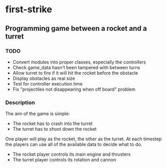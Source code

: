 # first-strike
## Programming game between a rocket and a turret

### TODO
* Convert modules into proper classes, especially the controllers
* Check game_data hasn't been tampered with between turns
* Allow turret to fire if it will hit the rocket before the obstacle
* Display obstacles as real size
* Test for controller execution time
* Fix "projectiles not disappearing when off board" problem 
### Description
The aim of the game is simple:
* The rocket has to crash into the turret
* The turret has to shoot down the rocket

One player will play as the rocket, the other as the turret.
At each timestep the players can use all of the available data
to decide what to do.
* The rocket player controls its main engine and thrusters
* The turret player controls its rotation and cannon


